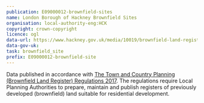 ```yaml
---
publication: E09000012-brownfield-sites
name: London Borough of Hackney Brownfield Sites
organisation: local-authority-eng:HCK
copyright: crown-copyright
licence: ogl
data-url: https://www.hackney.gov.uk/media/10019/brownfield-land-register/spreadsheet/hackney-brownfield-register
data-gov-uk: 
task: brownfield_site
prefix: E09000012-brownfield-site
---
```


Data published in accordance with [The Town and Country Planning (Brownfield Land Register) Regulations 2017](http://www.legislation.gov.uk/uksi/2017/403/contents/made).
The regulations require Local Planning Authorities to prepare, maintain and publish registers of previously developed (brownfield) land suitable for residential development.


